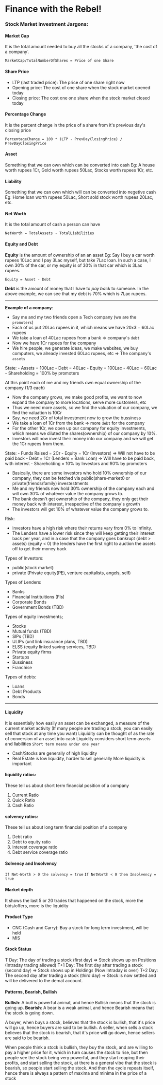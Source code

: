 # Finance with the Rebel!

### Stock Market Investment Jargons:

#### Market Cap
It is the total amount needed to buy all the stocks of a company, 'the cost of a company'.
```
MarketCap/TotalNumberOfShares = Price of one Share
```

#### Share Price
- LTP (last traded price): The price of one share right now
- Opening price: The cost of one share when the stock market opened today
- Closing price: The cost one one share when the stock market closed today

#### Percentage Change
It is the percent change in the price of a share from it's previous day's closing price
```
PercentageChange = 100 * (LTP - PrevDayClosingPrice) / PrevDayClosingPrice
```

#### Asset
Something that we can own which can be converted into cash
Eg: A house worth rupees 1Cr, Gold worth rupees 50Lac, Stocks worth rupees 1Cr, etc.

#### Liability
Something that we can own which will can be converted into negetive cash
Eg: Home loan worth rupees 50Lac, Short sold stock worth rupees 20Lac, etc.


#### Net Worth
It is the total amount of cash a person can have
```
NetWorth = TotalAssets - TotalLiabilities
```

#### Equity and Debt 
**Equity** is the amount of ownership of an an asset
Eg: Say I buy a car worth rupees 10Lac and I pay 3Lac myself, but take 7Lac loan. In such a case, I own 30% of the car, or my equity is of 30% in that car which is 3Lac rupees.
```
Equity = Asset - Debt
```

**Debt** is the amount of money that I have to *pay back* to someone.
In the above example, we can see that my debt is 70% which is 7Lac rupees.

--- 

**Example of a company**:
- Say me and my two friends open a Tech company (we are the `promoters`)
- Each of us put 20Lac rupees in it, which means we have 20x3 = 60Lac rupees 
- We take a loan of 40Lac rupees from a bank => company's `debt`
- Now we have 1Cr rupees for the company
- We hire people, we generate ideas, we make websites, we buy computers, we already invested 60Lac rupees, etc => The company's `assets`

State:
    - Assets = 100Lac
    - Debt   = 40Lac
    - Equity = 100Lac - 40Lac = 60Lac
    - Shareholding = 100% by promoters
    
At this point each of me and my friends own equal ownership of the company (1/3 each)

- Now the company grows, we make good profits, we want to now expand the company to more locations, serve more customers, etc
- Thus we need more assets, so we find the valuation of our company, we find the valuation is 10Cr
- Say, we need 2Cr of total investment now to grow the bussiness
- We take a loan of 1Cr from the bank => more `debt` for the company
- For the other 1Cr, we open up our company for equity investments, which means we diluted the shares(ownership) of our company by 10%.
- Investors will now invest their money into our company and we will get the 1Cr rupees from them.

State:
    - Funds Raised = 2Cr
    - Equity       = 1Cr (Investors) => Will not have to be paid back 
    - Debt         = 1Cr (Lenders = Bank Loan) => Will have to be paid back, with interest
    - Shareholding = 10% by Investors and 90% by promoters

- Basically, there are some investors who hold 10% ownership of our company, they can be fetched via public(share-market0 or private(friends/family) investestments
- Me and my friends now hold 30% ownership of the company each and will own 30% of whatever value the company grows to.
- The bank doesn't get ownership of the company, they only get their money back with interest, irrespective of the company's growth
- The investors will get 10% of whatever value the company grows to.

Risk: 
  - Investors have a high risk where their returns vary from 0% to infinity.
  - The Lenders have a lower risk since they will keep getting their interest back per year, and in a case that the company goes bankrupt (debt > assets) (equity < 0) the lenders have the first right to auction the assets off to get their money back

Types of Investors:
- public(stock market)
- private (Private equity(PE), venture capitalists, angels, self)

Types of Lenders:
- Banks
- Financial Instituitions (FIs)
- Corporate Bonds
- Government Bonds (TBD)

Types of equity investments;
- Stocks
- Mutual funds (TBD)
- SIPs (TBD)
- ULIPs (unit link insurance plans, TBD)
- ELSS (equity linked saving services, TBD)
- Private equity firms
- Startups
- Bussiness
- Franchise

Types of debts:
- Loans
- Debt Products
- Bonds

---

#### Liquidity
It is essentially how easily an asset can be exchanged, a measure of the current market activity
(If many people are trading a stock, you can easily sell that stock at any time you want)
Liquidity can be thought of as the rate of conversion of an asset into cash
Liquidity considers short term assets and liabilities
`Short term means under one year`

- Cash/Stocks are generally of high liquidity
- Real Estate is low liquidity, harder to sell generally
More liquidity is important

#### liquidity ratios:
These tell us about short term financial position of a company
1. Current Ratio
2. Quick Ratio
3. Cash Ratio

#### solvency ratios:
These tell us about long term financial position of a company
1. Debt ratio
2. Debt to equity ratio
3. Interest coverage ratio
4. Debt service coverage ratio


#### Solvency and Insolvency
`If Net-Worth > 0 the solvency = true`
`If NetWorth < 0 then Insolvency = true`

#### Market depth
It shows the last 5 or 20 trades that happened on the stock, more the bids/offers, more is the liquidity

#### Product Type
- CNC (Cash and Carry):  Buy a stock for long term investment, will be held
- MIS

#### Stock Status

T   Day: The day of trading a stock (first day) => Stock shows up on Positions (Intraday trading allowed)
T+1 Day: The first day after trading a stock (second day) => Stock shows up in Holdings (Now Intraday is over)
T+2 Day: The second day after trading a stock (third day) => Stock is now settled and will be delivered to the demat account.


#### Patterns, Bearish, Bullish
**Bullish**: A bull is powerful animal, and hence Bullish means that the stock is going up.
**Bearish**: A bear is a weak animal, and hence Bearish means that the stock is going down.

A buyer, when buys a stock, believes that the stock is bullish, that it's price will go up, hence buyers are said to be bullish.
A seller, when sells a stock believes that the stock is bearish, that it's price will go down, hence sellers are said to be bearish.

When people think a stock is bullish, they buy the stock, and are willing to pay a higher price for it, which in turn causes the stock to rise, but then people see the stock being very powerful, and they start reaping their profits, and start selling the stock, at there is a general vibe that the stock is bearish, so people start selling the stock. And then the cycle repeats itself, hence there is always a pattern of maxima and minima in the price of a stock



